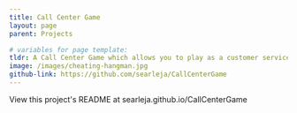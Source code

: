 ```yaml
---
title: Call Center Game
layout: page
parent: Projects

# variables for page template:
tldr: A Call Center Game which allows you to play as a customer service representative helping an angry customer. Built using Deepgram text-to-speech and Live Transcription APIs. Customer responses generated with ChatGPT API.
image: /images/cheating-hangman.jpg
github-link: https://github.com/searleja/CallCenterGame
---
```

View this project's README at searleja.github.io/CallCenterGame
